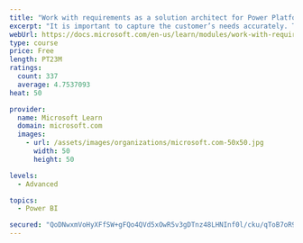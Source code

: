 ```yaml
---
title: "Work with requirements as a solution architect for Power Platform and Dynamics 365"
excerpt: "It is important to capture the customer’s needs accurately. This module explains how to capture requirements and identify functional and non-functional items."
webUrl: https://docs.microsoft.com/en-us/learn/modules/work-with-requirements/
type: course
price: Free
length: PT23M
ratings:
  count: 337
  average: 4.7537093
heat: 50

provider:
  name: Microsoft Learn
  domain: microsoft.com
  images:
    - url: /assets/images/organizations/microsoft.com-50x50.jpg
      width: 50
      height: 50

levels:
  - Advanced

topics:
  - Power BI

secured: "QoDNwxmVoHyXFfSW+gFQo4QVd5xOwR5v3gDTnz48LHNInf0l/cku/qToB7oR9ocjIiL5Uhoa9sb7GHH8dFzHHHgzmgMjhAypDjhltumIHfhxelFKFI77fYjWQqcJz5WN/t/AWZ91o627ilfaU2ug/dXIr4G5+I9soN4q42z8R7j7VH3N/S0DY6XPHjFqfWxTQpUgJiKgUToUpagIz1BFhRpePQlTtbYSpf9GbGf1mJybz1uMEOngbqjq4Iu0gRdXUTF4iOkUcJ0846uVmPT+ZOYoHK8KQBGCrY+8Zc3+Uec3WBdecge/i0abZ9al/jw/5C2cRmjgv7OMSKkYfHhAI6+qshOJV9WBV2ghKKs56vZHWL9VxmNY364FiUMqYIs8nAlISkVMeIQSv+83FcUN4tVGEeOZf3hCuCCHLoC78vM=;Cqp4q+tFxZ/1MNT47Gv7Gw=="
---
```


